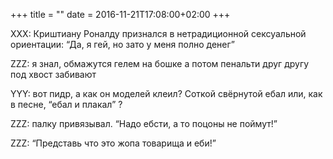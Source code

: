 +++
title = ""
date = 2016-11-21T17:08:00+02:00
+++

XXX: Криштиану Роналду признался в нетрадиционной сексуальной ориентации: “Да, я гей, но зато у меня полно денег”


ZZZ: я знал, обмажутся гелем на бошке а потом пенальти друг другу под хвост забивают


YYY: вот пидр, а как он моделей клеил? Соткой свёрнутой ебал или, как в песне, “ебал и плакал” ?


ZZZ: палку привязывал. “Надо ебсти, а то поцоны не поймут!”


ZZZ: “Представь что это жопа товарища и еби!”


